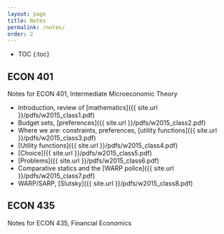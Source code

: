 ```yaml
---
layout: page
title: Notes
permalink: /notes/
order: 2
---
```

<!-- You can add formatting to the TOC -->
<!-- See: http://stackoverflow.com/questions/9602936/how-to-create-a-table-of-contents-to-jekyll-blog-post -->
* TOC
{:toc}

## ECON 401
Notes for ECON 401, Intermediate Microeconomic Theory

* Introduction, review of [mathematics]({{ site.url }}/pdfs/w2015_class1.pdf)
* Budget sets, [preferences]({{ site.url }}/pdfs/w2015_class2.pdf)
* Where we are: constraints, preferences, [utility functions]({{ site.url }}/pdfs/w2015_class3.pdf)
* [Utility functions]({{ site.url }}/pdfs/w2015_class4.pdf)
* [Choice]({{ site.url }}/pdfs/w2015_class5.pdf)
* [Problems]({{ site.url }}/pdfs/w2015_class6.pdf)
* Comparative statics and the [WARP police]({{ site.url }}/pdfs/w2015_class7.pdf)
* WARP/SARP, [Slutsky]({{ site.url }}/pdfs/w2015_class8.pdf)

## ECON 435
Notes for ECON 435, Financial Economics
